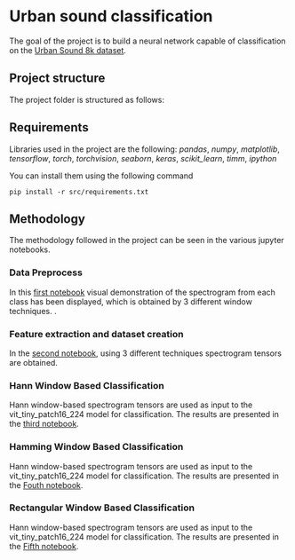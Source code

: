 # Urban sound classification

The goal of the project is to build a neural network capable of classification on the [Urban Sound 8k dataset](https://drive.google.com/drive/folders/1OjQNi9TJHK99DZyhiZPl8NlFbIQqaLFg?usp=drive_link).<br>

## Project structure
The project folder is structured as follows:

## Requirements
Libraries used in the project are the following: *pandas*, *numpy*, *matplotlib*, *tensorflow*, *torch*, *torchvision*, *seaborn*, *keras*, *scikit_learn*, *timm*, *ipython*

You can install them using the following command
```[shell]
pip install -r src/requirements.txt
```

## Methodology
The methodology followed in the project can be seen in the various jupyter notebooks.

### Data Preprocess
In this [first notebook](https://github.com/mitesh-kr/Speech_Understanding_Assignment_1/blob/main/audio_classifcation/pre_process.ipynb) visual demonstration of the spectrogram from each class has been displayed, which is obtained by 3 different window techniques. <be>.


### Feature extraction and dataset creation
In the [second notebook](https://github.com/mitesh-kr/Speech_Understanding_Assignment_1/blob/main/audio_classifcation/feature_extraction.ipynb), using 3 different techniques spectrogram tensors are obtained.



### Hann Window Based Classification
Hann window-based spectrogram tensors are used as input to the vit_tiny_patch16_224 model for classification.
The results are presented in the [third notebook](https://github.com/mitesh-kr/Speech_Understanding_Assignment_1/blob/main/audio_classifcation/hann_window_based_classification.ipynb).

### Hamming Window Based Classification
Hann window-based spectrogram tensors are used as input to the vit_tiny_patch16_224 model for classification.
The results are presented in the [Fouth notebook](https://github.com/mitesh-kr/Speech_Understanding_Assignment_1/blob/main/audio_classifcation/hamming_window_based_classification.ipynb).

### Rectangular Window Based Classification
Hann window-based spectrogram tensors are used as input to the vit_tiny_patch16_224 model for classification.
The results are presented in the [Fifth notebook](https://github.com/mitesh-kr/Speech_Understanding_Assignment_1/blob/main/audio_classifcation/Rectangular_window_based_classification.ipynb).

